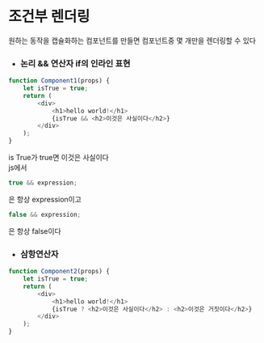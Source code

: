 # 조건부 렌더링

원하는 동작을 캡슐화하는 컴포넌트를 만들면 컴포넌트중 몇 개만을 렌더링할 수 있다

-   ### 논리 && 연산자 if의 인라인 표현

```js
function Component1(props) {
    let isTrue = true;
    return (
        <div>
            <h1>hello world!</h1>
            {isTrue && <h2>이것은 사실이다</h2>}
        </div>
    );
}
```

is True가 true면 이것은 사실이다  
js에서

```js
true && expression;
```

은 항상 expression이고

```js
false && expression;
```

은 항상 false이다

-   ### 삼항연산자

```js
function Component2(props) {
    let isTrue = true;
    return (
        <div>
            <h1>hello world!</h1>
            {isTrue ? <h2>이것은 사실이다</h2> : <h2>이것은 거짓이다</h2>}
        </div>
    );
}
```
